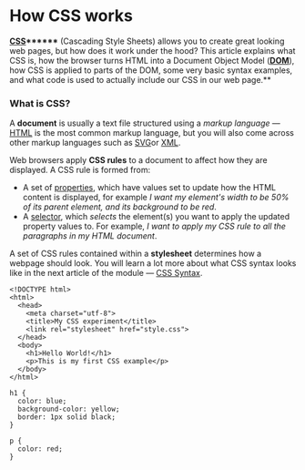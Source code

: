# How CSS works

**[CSS](https://developer.mozilla.org/en-US/docs/Glossary/CSS "CSS: CSS (Cascading Style Sheets) is a declarative language that controls how webpages look in the browser.")****\*\*** \(Cascading Style Sheets\) allows you to create great looking web pages, but how does it work under the hood? This article explains what CSS is, how the browser turns HTML into a Document Object Model \(****[DOM](https://developer.mozilla.org/en-US/docs/Glossary/DOM "DOM: The DOM (Document Object Model) is an API that represents and interacts with any HTML or XML document. The DOM is a document model loaded in the browser and representing the document as a node tree, where each node represents part of the document (e.g. an element, text string, or comment).")****\), how CSS is applied to parts of the DOM, some very basic syntax examples, and what code is used to actually include our CSS in our web page.\*\*

### **What is CSS?**

A **document** is usually a text file structured using a _markup language_ — [HTML](https://developer.mozilla.org/en-US/docs/Glossary/HTML "HTML: HTML (HyperText Markup Language) is a descriptive language that specifies webpage structure.") is the most common markup language, but you will also come across other markup languages such as [SVG](https://developer.mozilla.org/en-US/docs/Glossary/SVG "SVG: Scalable Vector Graphics (SVG) is a 2D vector image format based on an XML syntax.")or [XML](https://developer.mozilla.org/en-US/docs/Glossary/XML "XML: eXtensible Markup Language (XML) is a generic markup language specified by the W3C. The information technology (IT) industry uses many languages based on XML as data-description languages.").

Web browsers apply **CSS rules** to a document to affect how they are displayed. A CSS rule is formed from:

* A set of [properties](https://developer.mozilla.org/en-US/docs/Glossary/property/CSS "properties: A CSS property is a characteristic (like color) whose associated value defines one aspect of how the browser should display the element."), which have values set to update how the HTML content is displayed, for example _I want my element's width to be 50% of its parent element, and its background to be red_.
* A [selector](https://developer.mozilla.org/en-US/docs/Glossary/CSS_Selector "selector: A CSS selector is a pattern rule that matches style rules to a specific element (or elements). The selector begins a rule set and precedes definitions of how the element(s) should look."), which _selects_ the element\(s\) you want to apply the updated property values to. For example, _I want to apply my CSS rule to all the paragraphs in my HTML document_.

A set of CSS rules contained within a **stylesheet** determines how a webpage should look. You will learn a lot more about what CSS syntax looks like in the next article of the module — [CSS Syntax](https://developer.mozilla.org/en-US/docs/Learn/CSS/Introduction_to_CSS/Syntax).

```
<!DOCTYPE html>
<html>
  <head>
    <meta charset="utf-8">
    <title>My CSS experiment</title>
    <link rel="stylesheet" href="style.css">
  </head>
  <body>
    <h1>Hello World!</h1>
    <p>This is my first CSS example</p>
  </body>
</html>
```

```
h1 {
  color: blue;
  background-color: yellow;
  border: 1px solid black;
}

p {
  color: red;
}

```

